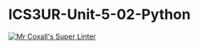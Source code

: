 # ICS3UR-Unit-5-02-Python

[![Mr Coxall's Super Linter](https://github.com/KaitlynIp64/ICS3UR-Unit-5-02-Python/workflows/Mr%20Coxall's%20Super%20Linter/badge.svg)](https://github.com/KaitlynIp64/ICS3UR-Unit-5-02-Python/actions/)
